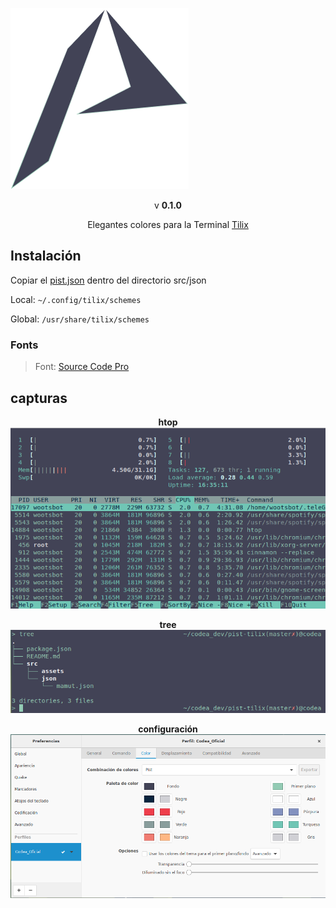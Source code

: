 ![Logo](/src/assets/logo.png "Logo") 

<p align="center">v <strong>0.1.0</strong> </p>

<p align="center">Elegantes colores para la Terminal <a href="https://gnunn1.github.io/tilix-web">Tilix</a></p>

## Instalación
  Copiar el [pist.json](/src/json/pist.json) dentro del directorio src/json

Local: `~/.config/tilix/schemes`

Global: `/usr/share/tilix/schemes`

### Fonts
<p align="center"><blockquote>Font: <a href="https://adobe-fonts.github.io/source-code-pro">Source Code Pro</a></blockquote></p>

## capturas

<p align="center"><strong>htop</strong><br><img src="/src/assets/htop.png"/></p>

<p align="center"><strong>tree</strong><br><img src="/src/assets/tree.png"/></p>

<p align="center"><strong>configuración</strong><br><img src="/src/assets/config.png"/></p>
